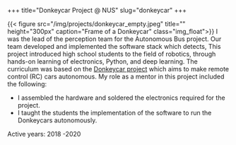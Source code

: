 +++
title="Donkeycar Project @ NUS"
slug="donkeycar"
+++

{{< figure src="/img/projects/donkeycar_empty.jpeg" title="" height="300px" caption="Frame of a Donkeycar" class="img_float">}}
I was the lead of the perception team for the Autonomous Bus project. Our team developed and implemented the software stack which detects, This project introduced high school students to the field of robotics, through hands-on learning of electronics, Python, and deep learning. The curriculum was based on the [Donkeycar project](https://www.donkeycar.com) which aims to make remote control (RC) cars autonomous. My role as a mentor in this project included the following:
+ I assembled the hardware and soldered the electronics required for the project.
+ I taught the students the implementation of the software to run the Donkeycars autonomously.


Active years: 2018 -2020